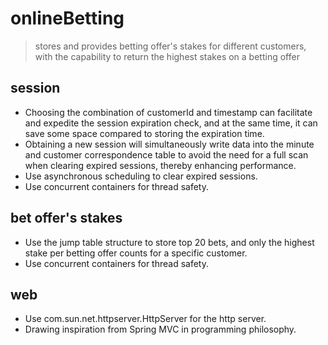 # onlineBetting
> stores and provides betting offer's stakes for different customers, with the capability to return the highest stakes on a betting offer

## session 
- Choosing the combination of customerId and timestamp can facilitate and expedite the session expiration check, and at the same time, it can save some space compared to storing the expiration time.
- Obtaining a new session will simultaneously write data into the minute and customer correspondence table to avoid the need for a full scan when clearing expired sessions, thereby enhancing performance.
- Use asynchronous scheduling to clear expired sessions.
- Use concurrent containers for thread safety.

## bet offer's stakes
- Use the jump table structure to store top 20 bets, and only the highest stake per betting offer counts for a specific customer.
- Use concurrent containers for thread safety.

## web
- Use com.sun.net.httpserver.HttpServer for the http server.
- Drawing inspiration from Spring MVC in programming philosophy.